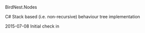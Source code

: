 BirdNest.Nodes

C# Stack based (i.e. non-recursive) behaviour tree implementation

2015-07-08
Initial check in
